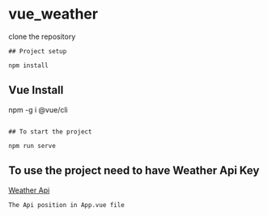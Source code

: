 # vue_weather

clone the repository 
```
## Project setup

npm install
```

## Vue Install

npm -g i @vue/cli
```

## To start the project

npm run serve
```

## To use the project need to have Weather Api Key
[Weather Api](https://home.openweathermap.org/)
```
The Api position in App.vue file
```

